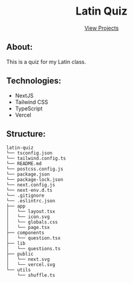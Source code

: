 <div align="center">

# Latin Quiz

[View Projects](https://quiz.learninglatin.net/)

</div>

## About:
This is a quiz for my Latin class.

## Technologies:
- NextJS 
- Tailwind CSS
- TypeScript
- Vercel


## Structure:
```
latin-quiz
└── tsconfig.json
└── tailwind.config.ts
└── README.md
└── postcss.config.js
└── package.json
└── package-lock.json
└── next.config.js
└── next-env.d.ts
└── .gitignore
└── .eslintrc.json
├── app
│   └── layout.tsx
│   └── icon.svg
│   └── globals.css
│   └── page.tsx
├── components
│   └── question.tsx
├── lib
│   └── questions.ts
├── public
│   └── next.svg
│   └── vercel.svg
└── utils
    └── shuffle.ts
```